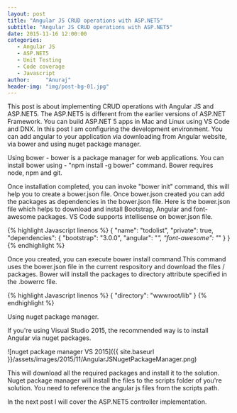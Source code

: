 ```yaml
---
layout: post
title: "Angular JS CRUD operations with ASP.NET5"
subtitle: "Angular JS CRUD operations with ASP.NET5"
date: 2015-11-16 12:00:00
categories: 
   - Angular JS
   - ASP.NET5
   - Unit Testing
   - Code coverage
   - Javascript
author:     "Anuraj"
header-img: "img/post-bg-01.jpg"
---
```

This post is about implementing CRUD operations with Angular JS and ASP.NET5. The ASP.NET5 is different from the earlier versions of ASP.NET Framework. You can build ASP.NET 5 apps in Mac and Linux using VS Code and DNX. In this post I am configuring the development environment. You can add angular to your application via downloading from Angular website, via bower and using nuget package manager.

Using bower - bower is a package manager for web applications. You can install bower using - "npm install -g bower" command. Bower requires node, npm and git.

Once installation completed, you can invoke "bower init" command, this will help you to create a bower.json file. Once bower.json created you can add the packages as dependencies in the bower.json file. Here is the bower.json file which helps to download and install Bootstrap, Angular and font-awesome packages. VS Code supports intellisense on bower.json file.

{% highlight Javascript linenos %}
{
  "name": "todolist",
  "private": true,
  "dependencies": {
    "bootstrap": "3.0.0",
    "angular": "*",
    "font-awesome": "*"
  }
}
{% endhighlight %}

Once you created, you can execute bower install command.This command uses the bower.json file in the current respository and download the files / packages. Bower will install the packages to directory attribute specified in the .bowerrc file.

{% highlight Javascript linenos %}
{
  "directory": "wwwroot/lib"
}
{% endhighlight %}

Using nuget package manager.

If you're using Visual Studio 2015, the recommended way is to install Angular via nuget packages. 

![nuget package manager VS 2015]({{ site.baseurl }}/assets/images/2015/11/AngularJSNugetPackageManager.png)

This will download all the required packages and install it to the solution. Nuget package manager will install the files to the scripts folder of you're solution. You need to reference the angular js files from the scripts path.

In the next post I will cover the ASP.NET5 controller implementation.